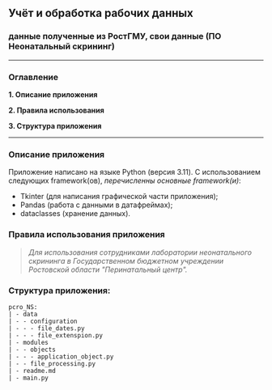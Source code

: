 ## Учёт и обработка рабочих данных

### данные полученные из РостГМУ, свои данные (ПО Неонатальный скрининг)

---
### Оглавление

<b>1. Описание приложения</b>

<b>2. Правила использования</b>

<b>3. Структура приложения</b>


---
### Описание приложения
Приложение написано на языке Python (версия 3.11). С использованием следующих framework(ов), <i>перечисленны основные framework(и)</i>:
* Tkinter (для написания графической части приложения);
* Pandas (работа с данными в датафреймах);
* dataclasses (хранение данных).

### Правила использования приложения
> <i>Для использования сотрудниками лаборатории неонатального скрининга в Государственном бюджетном учреждении 
> Ростовской области "Перинатальный центр".</i>



### Структура приложения:
    pcro_NS:
    | - data
    | - - configuration
    | - - - file_dates.py
    | - - - file_extenspion.py
    | - modules
    | - - objects
    | - - - application_object.py
    | - - file_processing.py
    | - readme.md
    | - main.py
